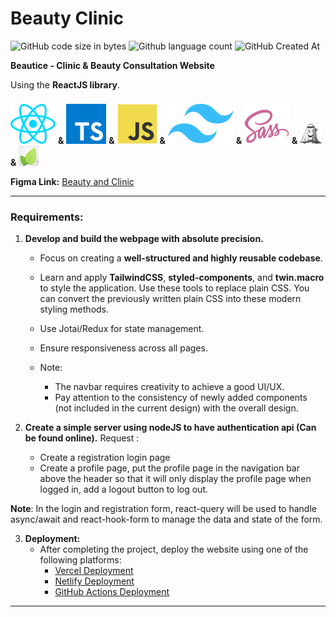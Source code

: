 # Beauty Clinic

![GitHub code size in bytes](https://img.shields.io/github/languages/code-size/Viet281101/BeautyClinic) ![Github language count](https://img.shields.io/github/languages/count/Viet281101/BeautyClinic) ![GitHub Created At](https://img.shields.io/github/created-at/Viet281101/BeautyClinic)

**Beautice - Clinic & Beauty Consultation Website**

Using the **ReactJS library**.

[![alt text](frontend/public/react.svg)](https://react.dev/) **&** [![alt text](frontend/public/typescript.svg)](https://www.typescriptlang.org/) **&** [![alt text](frontend/public/javascript.svg)](https://en.wikipedia.org/wiki/JavaScript) **&** [![alt text](frontend/public/tailwind.svg)](https://tailwindcss.com/) **&** [![alt text](frontend/public/sass.svg)](https://sass-lang.com/) **&** [![alt text](frontend/public/jotai.png)](https://jotai.org/) **&** [![alt text](frontend/public/leaflet.png)](https://leafletjs.com/)

**Figma Link:** [Beauty and Clinic](https://www.figma.com/design/Ry2YV1BCuUR3m0xPZdqrGP/Beautice---Clinic-%26-Beauty-Consultation-Website-Design?node-id=513-2&node-type=canvas&t=vKCDwo3FlkNBcL8j-0)

---

### Requirements:
1. **Develop and build the webpage with absolute precision.**
   - Focus on creating a **well-structured and highly reusable codebase**.
   - Learn and apply **TailwindCSS**, **styled-components**, and **twin.macro** to style the application. Use these tools to replace plain CSS. You can convert the previously written plain CSS into these modern styling methods.

   - Use Jotai/Redux for state management.
   - Ensure responsiveness across all pages.
   - Note:
      - The navbar requires creativity to achieve a good UI/UX.
      - Pay attention to the consistency of newly added components (not included in the current design) with the overall design.

2. **Create a simple server using nodeJS to have authentication api (Can be found online).**
Request :
   - Create a registration login page
   - Create a profile page, put the profile page in the navigation bar above the header so that it will only display the profile page when logged in, add a logout button to log out. 

**Note**: In the login and registration form, react-query will be used to handle async/await and react-hook-form to manage the data and state of the form.


3. **Deployment:**
   - After completing the project, deploy the website using one of the following platforms:
     - [Vercel Deployment](https://vercel.com/docs/deployments/overview)
     - [Netlify Deployment](https://www.netlify.com/)
     - [GitHub Actions Deployment](https://docs.github.com/en/actions/deployment/about-deployments/deploying-with-github-actions) 

---
